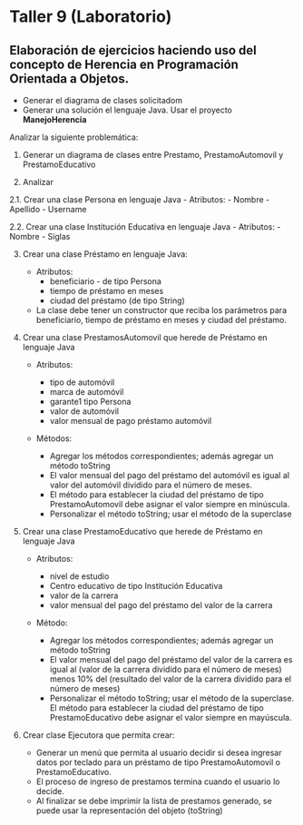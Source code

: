 # Taller 9 (Laboratorio)

## Elaboración de ejercicios haciendo uso del concepto de Herencia en Programación Orientada a Objetos.

* Generar el diagrama de clases solicitadom
* Generar una solución el lenguaje Java. Usar el proyecto **ManejoHerencia**


Analizar la siguiente problemática:


1. Generar un diagrama de clases entre Prestamo, PrestamoAutomovil y PrestamoEducativo



2. Analizar


2.1. Crear una clase Persona en lenguaje Java
	- Atributos:
		- Nombre
		- Apellido
		- Username

2.2. Crear una clase Institución Educativa en lenguaje Java
	- Atributos:
		- Nombre
		- Siglas

3. Crear una clase Préstamo en lenguaje Java:
	- Atributos:
		- beneficiario - de tipo Persona
		- tiempo de préstamo en meses
		- ciudad del préstamo (de tipo String)
	- La clase debe tener un constructor que reciba los parámetros para beneficiario, tiempo de préstamo en meses y ciudad del préstamo.

4. Crear una clase PrestamosAutomovil que herede de Préstamo en lenguaje Java
	- Atributos:
		- tipo de automóvil
		- marca de automóvil
		- garante1 tipo Persona
		- valor de automóvil
		- valor mensual de pago préstamo automóvil

	- Métodos:
		- Agregar los métodos correspondientes; además agregar un método toString
		- El valor mensual del pago del préstamo del automóvil es igual al valor del automóvil dividido para el número de meses.
		- El método para establecer la ciudad del préstamo de tipo PrestamoAutomovil debe asignar el valor siempre en minúscula.
		- Personalizar el método toString; usar el método de la superclase

5. Crear una clase PrestamoEducativo que herede de Préstamo en lenguaje Java
	- Atributos:
		- nivel de estudio
		- Centro educativo de tipo Institución Educativa
		- valor de la carrera
		- valor mensual del pago del préstamo del valor de la carrera

	- Método:
		- Agregar los métodos correspondientes; además agregar un método toString
		- El valor mensual del pago del préstamo del valor de la carrera es igual al (valor de la carrera dividido para el número de meses) menos 10% del (resultado del valor de la carrera dividido para el número de meses)  
		- Personalizar el método toString; usar el método de la superclase.
		El método para establecer la ciudad del préstamo de tipo PrestamoEducativo debe asignar el valor siempre en mayúscula.


6. Crear clase Ejecutora que permita crear:

	- Generar un menú que permita al usuario decidir si desea ingresar datos por teclado para un préstamo de tipo PrestamoAutomovil o PrestamoEducativo.
	- El proceso de ingreso de prestamos termina cuando el usuario lo decide.
	- Al finalizar se debe imprimir la lista de prestamos generado, se puede usar la representación del objeto (toString)
